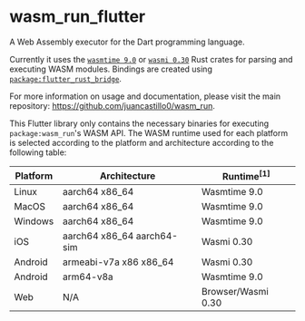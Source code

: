 # wasm_run_flutter

A Web Assembly executor for the Dart programming language.

Currently it uses the [`wasmtime 9.0`](https://github.com/bytecodealliance/wasmtime) or [`wasmi 0.30`](https://github.com/paritytech/wasmi) Rust crates for parsing and executing WASM modules. Bindings are created using [`package:flutter_rust_bridge`](https://github.com/fzyzcjy/flutter_rust_bridge).

For more information on usage and documentation, please visit the main repository: https://github.com/juancastillo0/wasm_run.

This Flutter library only contains the necessary binaries for executing `package:wasm_run`'s WASM API. The WASM runtime used for each platform is selected according to the platform and architecture according to the following table:

| Platform | Architecture               | Runtime<sup>[1]</sup> |
| -------- | -------------------------- | --------------------- |
| Linux    | aarch64 x86_64             | Wasmtime 9.0          |
| MacOS    | aarch64 x86_64             | Wasmtime 9.0          |
| Windows  | aarch64 x86_64             | Wasmtime 9.0          |
| iOS      | aarch64 x86_64 aarch64-sim | Wasmi 0.30            |
| Android  | armeabi-v7a x86 x86_64     | Wasmi 0.30            |
| Android  | arm64-v8a                  | Wasmtime 9.0          |
| Web      | N/A                        | Browser/Wasmi 0.30    |

